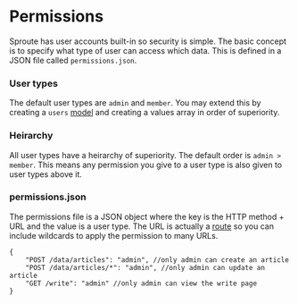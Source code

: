 # Permissions

Sproute has user accounts built-in so security is simple. The basic concept is to specify what type of user can access which data. This is defined in a JSON file called `permissions.json`.

### User types

The default user types are `admin` and `member`. You may extend this by creating a `users` [model](/docs/model) and creating a values array in order of superiority.

### Heirarchy

All user types have a heirarchy of superiority. The default order is
`admin > member`. This means any permission you give to a user type is also given to user types above it.

### permissions.json

The permissions file is a JSON object where the key is the HTTP method + URL and the value is a user type. The URL is actually a [route](/docs/controller#Routes) so you can include wildcards to apply the permission to many URLs.

~~~
{
	"POST /data/articles": "admin", //only admin can create an article
	"POST /data/articles/*": "admin", //only admin can update an article
	"GET /write": "admin" //only admin can view the write page
}
~~~